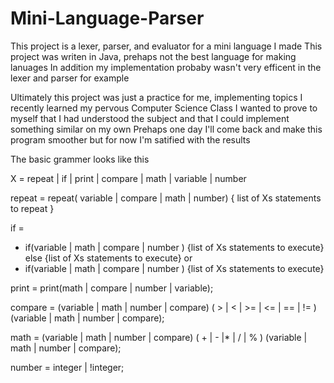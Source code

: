 # Mini-Language-Parser

This project is a lexer, parser, and evaluator for a mini language I made 
This project was writen in Java, prehaps not the best language for making lanuages
In addition my implementation probaby wasn't very efficent in the lexer and parser for example

Ultimately this project was just a practice for me, implementing topics I recently learned my pervous Computer Science Class
I wanted to prove to myself that I had understood the subject and that I could implement something similar on my own
Prehaps one day I'll come back and make this program smoother but for now I'm satified with the results

The basic grammer looks like this

X = repeat | if | print | compare | math | variable | number

repeat = repeat( variable | compare | math | number) { list of Xs statements to repeat }

if = 
  - if(variable | math | compare | number ) {list of Xs statements to execute} else {list of Xs statements to execute} or
  - if(variable | math | compare | number ) {list of Xs statements to execute}

print = print(math | compare | number | variable);

compare = (variable | math | number | compare) ( > | < | >= | <= | == | != ) (variable | math | number | compare);

math = (variable | math | number | compare) ( + | - |* | / | % ) (variable | math | number | compare);
 
number = integer | !integer;
 

